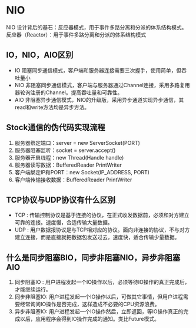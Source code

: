 # NIO
NIO 设计背后的基石：反应器模式，用于事件多路分离和分派的体系结构模式。
反应器（Reactor）：用于事件多路分离和分派的体系结构模式



## IO，NIO，AIO区别
- IO 阻塞同步通信模式，客户端和服务器连接需要三次握手，使用简单，但吞吐量小
- NIO 非阻塞同步通信模式，客户端与服务器通过Channel连接，采用多路复用器轮询注册的Channel。提高吞吐量和可靠性。
- AIO 非阻塞异步通信模式，NIO的升级版，采用异步通道实现异步通信，其read和write方法均是异步方法。

## Stock通信的伪代码实现流程
1. 服务器绑定端口：server = new ServerSocket(PORT)
2. 服务器阻塞监听：socket = server.accept()
3. 服务器开启线程：new Thread(Handle handle)
4. 服务器读写数据：BufferedReader PrintWriter 
5. 客户端绑定IP和PORT：new Socket(IP_ADDRESS, PORT)
6. 客户端传输接收数据：BufferedReader PrintWriter

## TCP协议与UDP协议有什么区别
- TCP : 传输控制协议是基于连接的协议，在正式收发数据前，必须和对方建立可靠的连接。速度慢，合适传输大量数据。
- UDP : 用户数据报协议是与TCP相对应的协议。面向非连接的协议，不与对方建立连接，而是直接就把数据包发送过去，速度快，适合传输少量数据。

## 什么是同步阻塞BIO，同步非阻塞NIO，异步非阻塞AIO
1. 同步阻塞IO : 用户进程发起一个IO操作以后，必须等待IO操作的真正完成后，才能继续运行。
2. 同步非阻塞IO: 用户进程发起一个IO操作以后，可做其它事情，但用户进程需要经常询问IO操作是否完成，这样造成不必要的CPU资源浪费。
3. 异步非阻塞IO: 用户进程发起一个IO操作然后，立即返回，等IO操作真正的完成以后，应用程序会得到IO操作完成的通知。类比Future模式。


